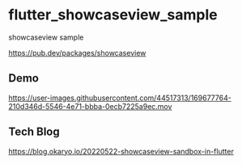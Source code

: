 # flutter_showcaseview_sample

showcaseview sample

https://pub.dev/packages/showcaseview

## Demo

https://user-images.githubusercontent.com/44517313/169677764-210d346d-5546-4e71-bbba-0ecb7225a9ec.mov

## Tech Blog
https://blog.okaryo.io/20220522-showcaseview-sandbox-in-flutter
